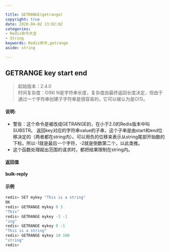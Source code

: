 ```yaml
---

title: GETRANGE(getrange)
copyright: true
date: 2020-04-02 13:02:02
categories: 
- Redis命令大全
- String
keywords: Redis命令,getrange
aside: string

---
```

## GETRANGE key start end 
>起始版本：2.4.0<br/>时间复杂度：O(N) N是字符串长度，复杂度由最终返回长度决定，但由于通过一个字符串创建子字符串是很容易的，它可以被认为是O(1)。  


#### 说明:
* 警告：这个命令是被改成GETRANGE的，在小于2.0的Redis版本中叫SUBSTR。 返回key对应的字符串value的子串，这个子串是由start和end位移决定的（两者都在string内）。可以用负的位移来表示从string尾部开始数的下标。所以-1就是最后一个字符，-2就是倒数第二个，以此类推。
* 这个函数处理超出范围的请求时，都把结果限制在string内。

#### 返回值

**bulk-reply**


#### 示例

```c
redis> SET mykey "This is a string"
OK
redis> GETRANGE mykey 0 3
"This"
redis> GETRANGE mykey -3 -1
"ing"
redis> GETRANGE mykey 0 -1
"This is a string"
redis> GETRANGE mykey 10 100
"string"
redis> 
```